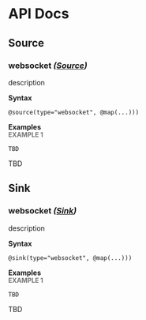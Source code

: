 # API Docs

## Source

### websocket *(<a target="_blank" href="https://wso2.github.io/siddhi/documentation/siddhi-4.0/#sources">Source</a>)*

<p style="word-wrap: break-word">description </p>

<span id="syntax" class="md-typeset" style="display: block; font-weight: bold;">Syntax</span>
```
@source(type="websocket", @map(...)))
```

<span id="examples" class="md-typeset" style="display: block; font-weight: bold;">Examples</span>
<span id="example-1" class="md-typeset" style="display: block; color: rgba(0, 0, 0, 0.54); font-size: 12.8px; font-weight: bold;">EXAMPLE 1</span>
```
TBD
```
<p style="word-wrap: break-word">TBD</p>

## Sink

### websocket *(<a target="_blank" href="https://wso2.github.io/siddhi/documentation/siddhi-4.0/#sinks">Sink</a>)*

<p style="word-wrap: break-word">description </p>

<span id="syntax" class="md-typeset" style="display: block; font-weight: bold;">Syntax</span>
```
@sink(type="websocket", @map(...)))
```

<span id="examples" class="md-typeset" style="display: block; font-weight: bold;">Examples</span>
<span id="example-1" class="md-typeset" style="display: block; color: rgba(0, 0, 0, 0.54); font-size: 12.8px; font-weight: bold;">EXAMPLE 1</span>
```
TBD
```
<p style="word-wrap: break-word">TBD</p>

